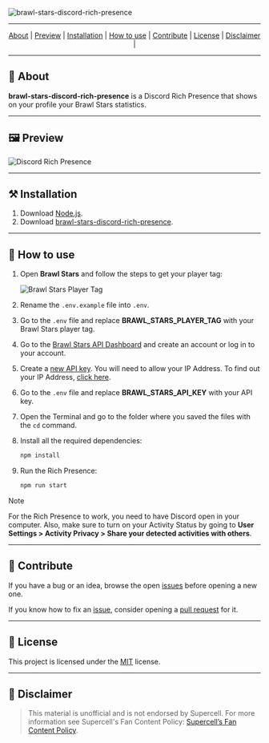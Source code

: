 ![brawl-stars-discord-rich-presence](https://socialify.git.ci/noowz/brawl-stars-discord-rich-presence/image?description=1&forks=1&issues=1&language=1&name=1&owner=1&pattern=Solid&pulls=1&stargazers=1&theme=Auto)

---

<p align="center">
	<a href="#-about">About</a> |
  	<a href="#%EF%B8%8F-preview">Preview</a> |
  	<a href="#%EF%B8%8F-installation">Installation</a> |
  	<a href="#-how-to-use">How to use</a> |
	<a href="#-contribute">Contribute</a> |
	<a href="#-license">License</a> |
	<a href="#-disclaimer">Disclaimer</a> |
</p>

---

## **📙 About**

**brawl-stars-discord-rich-presence** is a Discord Rich Presence that shows on your profile your Brawl Stars statistics.

---

## **🖼️ Preview**

![Discord Rich Presence](https://i.imgur.com/SNwN651.png)

---

## **⚒️ Installation**

1. Download [Node.js](https://nodejs.org/en/download).
2. Download [brawl-stars-discord-rich-presence](https://github.com/noowz/brawl-stars-discord-rich-presence/releases/latest).

---

## **🚀 How to use**

1. Open **Brawl Stars** and follow the steps to get your player tag:

   ![Brawl Stars Player Tag](https://i.imgur.com/wnNhtJW.gif)

2. Rename the `.env.example` file into `.env`.
3. Go to the `.env` file and replace **BRAWL_STARS_PLAYER_TAG** with your Brawl Stars player tag.
4. Go to the [Brawl Stars API Dashboard](https://developer.brawlstars.com) and create an account or log in to your account.
5. Create a [new API key](https://developer.brawlstars.com/#/new-key). You will need to allow your IP Address. To find out your IP Address, [click here](https://nordvpn.com/what-is-my-ip).
6. Go to the `.env` file and replace **BRAWL_STARS_API_KEY** with your API key.
7. Open the Terminal and go to the folder where you saved the files with the `cd` command.
8. Install all the required dependencies:

   ```cmd
   npm install
   ```

9. Run the Rich Presence:

   ```cmd
   npm run start
   ```

> [!NOTE]
> For the Rich Presence to work, you need to have Discord open in your computer. Also, make sure to turn on your Activity Status by going to **User Settings > Activity Privacy > Share your detected activities with others**.

---

## 🐛 **Contribute**

If you have a bug or an idea, browse the open [issues](https://github.com/noowz/brawl-stars-discord-rich-presence/issues) before opening a new one.

If you know how to fix an [issue](https://github.com/noowz/brawl-stars-discord-rich-presence/issues), consider opening a [pull request](https://github.com/noowz/brawl-stars-discord-rich-presence/pulls) for it.

---

## 📝 **License**

This project is licensed under the [MIT](./LICENSE) license.

---

## 📌 **Disclaimer**

> This material is unofficial and is not endorsed by Supercell. For more information see Supercell's Fan Content Policy: [Supercell’s Fan Content Policy](https://supercell.com/fan-content-policy).

